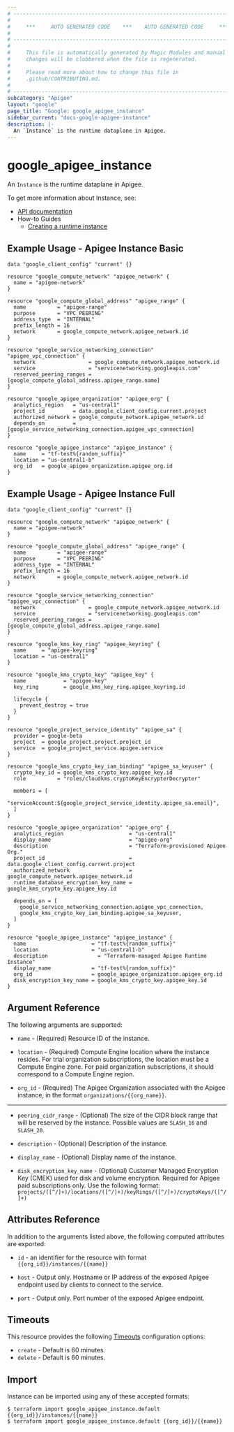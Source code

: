 ```yaml
---
# ----------------------------------------------------------------------------
#
#     ***     AUTO GENERATED CODE    ***    AUTO GENERATED CODE     ***
#
# ----------------------------------------------------------------------------
#
#     This file is automatically generated by Magic Modules and manual
#     changes will be clobbered when the file is regenerated.
#
#     Please read more about how to change this file in
#     .github/CONTRIBUTING.md.
#
# ----------------------------------------------------------------------------
subcategory: "Apigee"
layout: "google"
page_title: "Google: google_apigee_instance"
sidebar_current: "docs-google-apigee-instance"
description: |-
  An `Instance` is the runtime dataplane in Apigee.
---
```


# google\_apigee\_instance

An `Instance` is the runtime dataplane in Apigee.


To get more information about Instance, see:

* [API documentation](https://cloud.google.com/apigee/docs/reference/apis/apigee/rest/v1/organizations.instances/create)
* How-to Guides
    * [Creating a runtime instance](https://cloud.google.com/apigee/docs/api-platform/get-started/create-instance)

## Example Usage - Apigee Instance Basic


```hcl
data "google_client_config" "current" {}

resource "google_compute_network" "apigee_network" {
  name = "apigee-network"
}

resource "google_compute_global_address" "apigee_range" {
  name          = "apigee-range"
  purpose       = "VPC_PEERING"
  address_type  = "INTERNAL"
  prefix_length = 16
  network       = google_compute_network.apigee_network.id
}

resource "google_service_networking_connection" "apigee_vpc_connection" {
  network                 = google_compute_network.apigee_network.id
  service                 = "servicenetworking.googleapis.com"
  reserved_peering_ranges = [google_compute_global_address.apigee_range.name]
}

resource "google_apigee_organization" "apigee_org" {
  analytics_region   = "us-central1"
  project_id         = data.google_client_config.current.project
  authorized_network = google_compute_network.apigee_network.id
  depends_on         = [google_service_networking_connection.apigee_vpc_connection]
}

resource "google_apigee_instance" "apigee_instance" {
  name     = "tf-test%{random_suffix}"
  location = "us-central1-b"
  org_id   = google_apigee_organization.apigee_org.id
}
```
## Example Usage - Apigee Instance Full


```hcl
data "google_client_config" "current" {}

resource "google_compute_network" "apigee_network" {
  name = "apigee-network"
}

resource "google_compute_global_address" "apigee_range" {
  name          = "apigee-range"
  purpose       = "VPC_PEERING"
  address_type  = "INTERNAL"
  prefix_length = 16
  network       = google_compute_network.apigee_network.id
}

resource "google_service_networking_connection" "apigee_vpc_connection" {
  network                 = google_compute_network.apigee_network.id
  service                 = "servicenetworking.googleapis.com"
  reserved_peering_ranges = [google_compute_global_address.apigee_range.name]
}

resource "google_kms_key_ring" "apigee_keyring" {
  name     = "apigee-keyring"
  location = "us-central1"
}

resource "google_kms_crypto_key" "apigee_key" {
  name            = "apigee-key"
  key_ring        = google_kms_key_ring.apigee_keyring.id

  lifecycle {
    prevent_destroy = true
  }
}

resource "google_project_service_identity" "apigee_sa" {
  provider = google-beta
  project  = google_project.project.project_id
  service  = google_project_service.apigee.service
}

resource "google_kms_crypto_key_iam_binding" "apigee_sa_keyuser" {
  crypto_key_id = google_kms_crypto_key.apigee_key.id
  role          = "roles/cloudkms.cryptoKeyEncrypterDecrypter"

  members = [
    "serviceAccount:${google_project_service_identity.apigee_sa.email}",
  ]
}

resource "google_apigee_organization" "apigee_org" {
  analytics_region                     = "us-central1"
  display_name                         = "apigee-org"
  description                          = "Terraform-provisioned Apigee Org."
  project_id                           = data.google_client_config.current.project
  authorized_network                   = google_compute_network.apigee_network.id
  runtime_database_encryption_key_name = google_kms_crypto_key.apigee_key.id

  depends_on = [
    google_service_networking_connection.apigee_vpc_connection,
    google_kms_crypto_key_iam_binding.apigee_sa_keyuser,
  ]
}

resource "google_apigee_instance" "apigee_instance" {
  name                     = "tf-test%{random_suffix}"
  location                 = "us-central1-b"
  description	             = "Terraform-managed Apigee Runtime Instance"
  display_name             = "tf-test%{random_suffix}"
  org_id                   = google_apigee_organization.apigee_org.id
  disk_encryption_key_name = google_kms_crypto_key.apigee_key.id
}
```

## Argument Reference

The following arguments are supported:


* `name` -
  (Required)
  Resource ID of the instance.

* `location` -
  (Required)
  Compute Engine location where the instance resides. For trial organization
  subscriptions, the location must be a Compute Engine zone. For paid organization
  subscriptions, it should correspond to a Compute Engine region.

* `org_id` -
  (Required)
  The Apigee Organization associated with the Apigee instance,
  in the format `organizations/{{org_name}}`.


- - -


* `peering_cidr_range` -
  (Optional)
  The size of the CIDR block range that will be reserved by the instance.
  Possible values are `SLASH_16` and `SLASH_20`.

* `description` -
  (Optional)
  Description of the instance.

* `display_name` -
  (Optional)
  Display name of the instance.

* `disk_encryption_key_name` -
  (Optional)
  Customer Managed Encryption Key (CMEK) used for disk and volume encryption. Required for Apigee paid subscriptions only.
  Use the following format: `projects/([^/]+)/locations/([^/]+)/keyRings/([^/]+)/cryptoKeys/([^/]+)`


## Attributes Reference

In addition to the arguments listed above, the following computed attributes are exported:

* `id` - an identifier for the resource with format `{{org_id}}/instances/{{name}}`

* `host` -
  Output only. Hostname or IP address of the exposed Apigee endpoint used by clients to connect to the service.

* `port` -
  Output only. Port number of the exposed Apigee endpoint.


## Timeouts

This resource provides the following
[Timeouts](/docs/configuration/resources.html#timeouts) configuration options:

- `create` - Default is 60 minutes.
- `delete` - Default is 60 minutes.

## Import


Instance can be imported using any of these accepted formats:

```
$ terraform import google_apigee_instance.default {{org_id}}/instances/{{name}}
$ terraform import google_apigee_instance.default {{org_id}}/{{name}}
```
